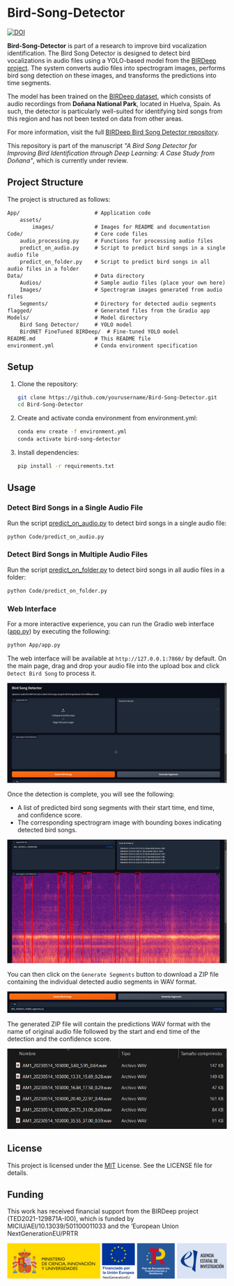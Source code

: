 # Bird-Song-Detector

[![DOI](https://zenodo.org/badge/920686040.svg)](https://doi.org/10.5281/zenodo.15019122)

**Bird-Song-Detector** is part of a research to improve bird vocalization identification. The Bird Song Detector is designed to detect bird vocalizations in audio files using a YOLO-based model from the [BIRDeep project](https://github.com/GrunCrow/BIRDeep_BirdSongDetector_NeuralNetworks). The system converts audio files into spectrogram images, performs bird song detection on these images, and transforms the predictions into time segments.

The model has been trained on the [BIRDeep dataset](https://huggingface.co/datasets/GrunCrow/BIRDeep_AudioAnnotations), which consists of audio recordings from **Doñana National Park**, located in Huelva, Spain. As such, the detector is particularly well-suited for identifying bird songs from this region and has not been tested on data from other areas.

For more information, visit the full [BIRDeep Bird Song Detector repository](https://github.com/GrunCrow/BIRDeep_BirdSongDetector_NeuralNetworks).

This repository is part of the manuscript *"A Bird Song Detector for Improving Bird Identification through Deep Learning: A Case Study from Doñana"*, which is currently under review.

## Project Structure

The project is structured as follows:

```plaintext
App/                        # Application code
    assets/
        images/             # Images for README and documentation
Code/                       # Core code files
    audio_processing.py     # Functions for processing audio files
    predict_on_audio.py     # Script to predict bird songs in a single audio file
    predict_on_folder.py    # Script to predict bird songs in all audio files in a folder
Data/                       # Data directory
    Audios/                 # Sample audio files (place your own here)
    Images/                 # Spectrogram images generated from audio files
    Segments/               # Directory for detected audio segments
flagged/                    # Generated files from the Gradio app
Models/                     # Model directory
    Bird Song Detector/     # YOLO model
    BirdNET FineTuned BIRDeep/  # Fine-tuned YOLO model
README.md                   # This README file
environment.yml             # Conda environment specification
```

## Setup

1. Clone the repository:

    ```sh
    git clone https://github.com/yourusername/Bird-Song-Detector.git
    cd Bird-Song-Detector
    ```

2. Create and activate conda environment from environment.yml:

    ```sh
    conda env create -f environment.yml
    conda activate bird-song-detector
    ```

3. Install dependencies:

    ```sh
    pip install -r requirements.txt
    ```

## Usage

### Detect Bird Songs in a Single Audio File

Run the script [predict_on_audio.py](Code/predict_on_audio.py) to detect bird songs in a single audio file:

```sh
python Code/predict_on_audio.py
```

### Detect Bird Songs in Multiple Audio Files

Run the script [predict_on_folder.py](Code/predict_on_folder.py) to detect bird songs in all audio files in a folder:

```sh
python Code/predict_on_folder.py
```

### Web Interface

For a more interactive experience, you can run the Gradio web interface ([app.py](App/app.py)) by executing the following:

```sh
python App/app.py
```

The web interface will be available at `http://127.0.0.1:7860/` by default. On the main page, drag and drop your audio file into the upload box and click `Detect Bird Song` to process it.

![Gradio Web Interface](assets/images/app_main.png)

Once the detection is complete, you will see the following:

- A list of predicted bird song segments with their start time, end time, and confidence score.
- The corresponding spectrogram image with bounding boxes indicating detected bird songs.

![Gradio Web Interface](assets/images/app_detections.png)

You can then click on the `Generate Segments` button to download a ZIP file containing the individual detected audio segments in WAV format.

![Gradio Web Interface](assets/images/app_generate_segments.png)

The generated ZIP file will contain the predictions WAV format with the name of original audio file followed by the start and end time of the detection and the confidence score.

![Gradio Web Interface](assets/images/segments.png)

## License

This project is licensed under the [MIT](LICENSE) License. See the LICENSE file for details.

## Funding

This work has received financial support from the BIRDeep project (TED2021-129871A-I00), which is funded by MICIU/AEI/10.13039/501100011033 and the ‘European Union NextGenerationEU/PRTR

![Logos](assets/images/MICIU+NextG+PRTR+AEI.jpg)
